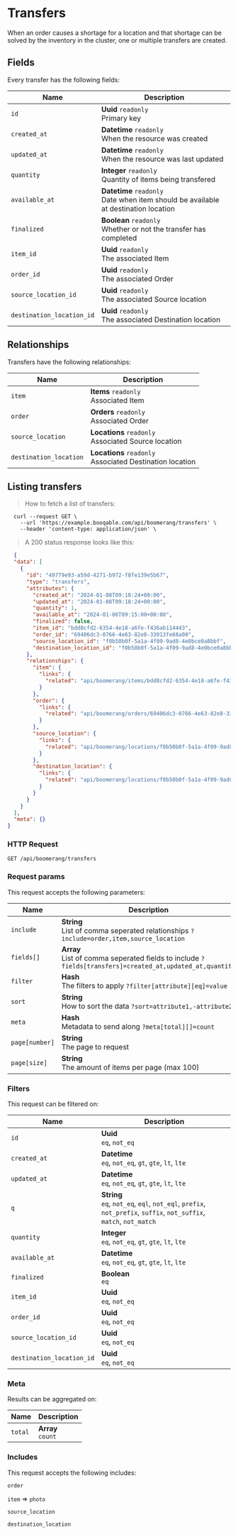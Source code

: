 # Transfers

When an order causes a shortage for a location and that shortage can be solved by the inventory in the cluster, one or multiple transfers are created.

## Fields
Every transfer has the following fields:

Name | Description
-- | --
`id` | **Uuid** `readonly`<br>Primary key
`created_at` | **Datetime** `readonly`<br>When the resource was created
`updated_at` | **Datetime** `readonly`<br>When the resource was last updated
`quantity` | **Integer** `readonly`<br>Quantity of items being transfered
`available_at` | **Datetime** `readonly`<br>Date when item should be available at destination location
`finalized` | **Boolean** `readonly`<br>Whether or not the transfer has completed
`item_id` | **Uuid** `readonly`<br>The associated Item
`order_id` | **Uuid** `readonly`<br>The associated Order
`source_location_id` | **Uuid** `readonly`<br>The associated Source location
`destination_location_id` | **Uuid** `readonly`<br>The associated Destination location


## Relationships
Transfers have the following relationships:

Name | Description
-- | --
`item` | **Items** `readonly`<br>Associated Item
`order` | **Orders** `readonly`<br>Associated Order
`source_location` | **Locations** `readonly`<br>Associated Source location
`destination_location` | **Locations** `readonly`<br>Associated Destination location


## Listing transfers



> How to fetch a list of transfers:

```shell
  curl --request GET \
    --url 'https://example.booqable.com/api/boomerang/transfers' \
    --header 'content-type: application/json' \
```

> A 200 status response looks like this:

```json
  {
  "data": [
    {
      "id": "49779e93-a59d-4271-b972-f8fe139e5b67",
      "type": "transfers",
      "attributes": {
        "created_at": "2024-01-08T09:18:24+00:00",
        "updated_at": "2024-01-08T09:18:24+00:00",
        "quantity": 1,
        "available_at": "2024-01-06T09:15:00+00:00",
        "finalized": false,
        "item_id": "bdd8cfd2-6354-4e18-a6fe-f436ab114443",
        "order_id": "69406dc3-0766-4e63-82e8-33013fe68a00",
        "source_location_id": "f0b50b0f-5a1a-4f09-9ad8-4e0bce0a8bbf",
        "destination_location_id": "f0b50b0f-5a1a-4f09-9ad8-4e0bce0a8bbf"
      },
      "relationships": {
        "item": {
          "links": {
            "related": "api/boomerang/items/bdd8cfd2-6354-4e18-a6fe-f436ab114443"
          }
        },
        "order": {
          "links": {
            "related": "api/boomerang/orders/69406dc3-0766-4e63-82e8-33013fe68a00"
          }
        },
        "source_location": {
          "links": {
            "related": "api/boomerang/locations/f0b50b0f-5a1a-4f09-9ad8-4e0bce0a8bbf"
          }
        },
        "destination_location": {
          "links": {
            "related": "api/boomerang/locations/f0b50b0f-5a1a-4f09-9ad8-4e0bce0a8bbf"
          }
        }
      }
    }
  ],
  "meta": {}
}
```

### HTTP Request

`GET /api/boomerang/transfers`

### Request params

This request accepts the following parameters:

Name | Description
-- | --
`include` | **String** <br>List of comma seperated relationships `?include=order,item,source_location`
`fields[]` | **Array** <br>List of comma seperated fields to include `?fields[transfers]=created_at,updated_at,quantity`
`filter` | **Hash** <br>The filters to apply `?filter[attribute][eq]=value`
`sort` | **String** <br>How to sort the data `?sort=attribute1,-attribute2`
`meta` | **Hash** <br>Metadata to send along `?meta[total][]=count`
`page[number]` | **String** <br>The page to request
`page[size]` | **String** <br>The amount of items per page (max 100)


### Filters

This request can be filtered on:

Name | Description
-- | --
`id` | **Uuid** <br>`eq`, `not_eq`
`created_at` | **Datetime** <br>`eq`, `not_eq`, `gt`, `gte`, `lt`, `lte`
`updated_at` | **Datetime** <br>`eq`, `not_eq`, `gt`, `gte`, `lt`, `lte`
`q` | **String** <br>`eq`, `not_eq`, `eql`, `not_eql`, `prefix`, `not_prefix`, `suffix`, `not_suffix`, `match`, `not_match`
`quantity` | **Integer** <br>`eq`, `not_eq`, `gt`, `gte`, `lt`, `lte`
`available_at` | **Datetime** <br>`eq`, `not_eq`, `gt`, `gte`, `lt`, `lte`
`finalized` | **Boolean** <br>`eq`
`item_id` | **Uuid** <br>`eq`, `not_eq`
`order_id` | **Uuid** <br>`eq`, `not_eq`
`source_location_id` | **Uuid** <br>`eq`, `not_eq`
`destination_location_id` | **Uuid** <br>`eq`, `not_eq`


### Meta

Results can be aggregated on:

Name | Description
-- | --
`total` | **Array** <br>`count`


### Includes

This request accepts the following includes:

`order`


`item` => 
`photo`




`source_location`


`destination_location`





